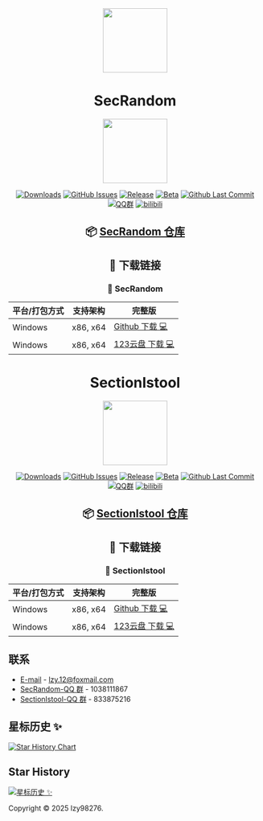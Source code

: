 <div align="center">

<image src="https://avatars.githubusercontent.com/u/209055436?v=4" height="128"/>

# SecRandom

<image src="https://github.com/SECTL/SecRandom/raw/main/resources/SecRandom.png" height="128"/>

[![Downloads](https://img.shields.io/github/downloads/SECTL/SecRandom/total?style=social&label=Downloads&logo=github)](https://github.com/SECTL/SecRandom/releases/latest)
[![GitHub Issues](https://img.shields.io/github/issues-search/SECTL/SecRandom?query=is%3Aopen&style=social-square&logo=github&label=Issues&color=%233fb950)](https://github.com/SECTL/SecRandom/issues)
[![Release](https://img.shields.io/github/v/release/SECTL/SecRandom?style=flat&color=%233fb950&label=正式版)](https://github.com/SECTL/SecRandom/releases/latest)
[![Beta](https://img.shields.io/github/v/release/SECTL/SecRandom?include_prereleases&style=social-square&label=测试版)](https://github.com/SECTL/SecRandom/releases/)
[![Github Last Commit](https://img.shields.io/github/last-commit/SECTL/SecRandom)](https://github.com/SECTL/SecRandom/commits/master)
[![QQ群](https://img.shields.io/badge/-QQ%E7%BE%A4%EF%BD%9C833875216-blue?style=flat&logo=TencentQQ)](https://qm.qq.com/q/ASRSNUJuve)
[![bilibili](https://img.shields.io/badge/-UP%E4%B8%BB%EF%BD%9C黎泽懿-%23FB7299?style=flat&logo=bilibili)](https://space.bilibili.com/520571577)

## 📦 [SecRandom 仓库](https://github.com/SECTL/SecRandom)

## 🤗 **下载链接**

### 💾 **SecRandom**
| 平台/打包方式 | 支持架构     | 完整版                                                         |
|---------|----------|-------------------------------------------------------------|
| Windows | x86, x64 | [Github 下载 💻](https://github.com/SECTL/SecRandom/releases) |
| Windows | x86, x64 | [123云盘 下载 💻](https://www.123684.com/s/9529jv-U4Fxh)        |

# SectionIstool

<image src="https://github.com/SECTL/SectionIstool/raw/main/resources/SectionIstool_icon.png" height="128"/>

[![Downloads](https://img.shields.io/github/downloads/SECTL/SectionIstool/total?style=social&label=Downloads&logo=github)](https://github.com/SECTL/SectionIstool/releases/latest)
[![GitHub Issues](https://img.shields.io/github/issues-search/SECTL/SectionIstool?query=is%3Aopen&style=social-square&logo=github&label=Issues&color=%233fb950)](https://github.com/SECTL/SectionIstool/issues)
[![Release](https://img.shields.io/github/v/release/SECTL/SectionIstool?style=flat&color=%233fb950&label=正式版)](https://github.com/SECTL/SectionIstool/releases/latest)
[![Beta](https://img.shields.io/github/v/release/SECTL/SectionIstool?include_prereleases&style=social-square&label=测试版)](https://github.com/SECTL/SectionIstool/releases/)
[![Github Last Commit](https://img.shields.io/github/last-commit/SECTL/SectionIstool)](https://github.com/SECTL/SectionIstool/commits/master)
[![QQ群](https://img.shields.io/badge/-QQ%E7%BE%A4%EF%BD%9C833875216-blue?style=flat&logo=TencentQQ)](https://qm.qq.com/q/ASRSNUJuve)
[![bilibili](https://img.shields.io/badge/-UP%E4%B8%BB%EF%BD%9C黎泽懿-%23FB7299?style=flat&logo=bilibili)](https://space.bilibili.com/520571577)

## 📦 [SectionIstool 仓库](https://github.com/SECTL/SectionIstool)

## 🤗 **下载链接**

### 💾 **SectionIstool**
| 平台/打包方式 | 支持架构     | 完整版                                                             |
|---------|----------|-----------------------------------------------------------------|
| Windows | x86, x64 | [Github 下载 💻](https://github.com/SECTL/SectionIstool/releases) |
| Windows | x86, x64 | [123云盘 下载 💻](https://www.123684.com/s/9529jv-zggxh)            |

</div>

## 联系
* [E-mail](mailto:XiaoYouChR@qq.com) - lzy.12@foxmail.com
* [SecRandom-QQ 群](https://qm.qq.com/q/iWcfaPHn7W) - 1038111867
* [SectionIstool-QQ 群](https://qm.qq.com/q/iWcfaPHn7W) - 833875216

## 星标历史 ✨

[![Star History Chart](https://api.star-history.com/svg?repos=SECTL/SecRandom,SECTL/SectionIstool&type=Date)](https://www.star-history.com/#SECTL/SecRandom&SECTL/SectionIstool&Date)

## Star History

<a href="https://www.star-history.com/#SECTL/SecRandom&SECTL/SectionIstool&Date">
 <picture>
   <source media="(prefers-color-scheme: dark)" srcset="https://api.star-history.com/svg?repos=SECTL/SecRandom,SECTL/SectionIstool&type=Date&theme=dark" />
   <source media="(prefers-color-scheme: dark)" srcset="https://api.star-history.com/svg?repos=SECTL/SecRandom,SECTL/SectionIstool&type=Date&theme=dark" />
   <img alt="星标历史 ✨" src="https://api.star-history.com/svg?repos=SECTL/SecRandom,SECTL/SectionIstool&type=Date" />
 </picture>
</a>

Copyright © 2025 lzy98276.